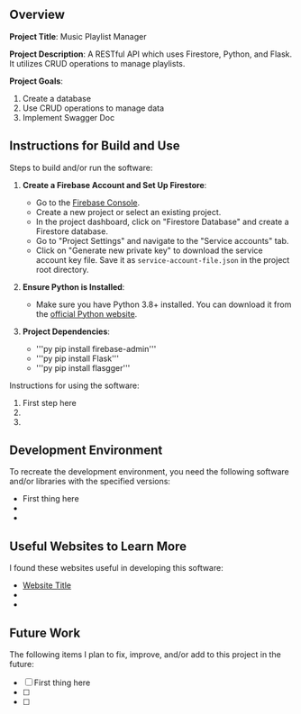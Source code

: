 ## Overview

**Project Title**: Music Playlist Manager

**Project Description**: A RESTful API which uses Firestore, Python, and Flask. It utilizes CRUD operations to manage playlists.

**Project Goals**: 
1. Create a database
2. Use CRUD operations to manage data
3. Implement Swagger Doc

## Instructions for Build and Use

Steps to build and/or run the software:

1. **Create a Firebase Account and Set Up Firestore**:
   - Go to the [Firebase Console](https://console.firebase.google.com/).
   - Create a new project or select an existing project.
   - In the project dashboard, click on "Firestore Database" and create a Firestore database.
   - Go to "Project Settings" and navigate to the "Service accounts" tab.
   - Click on "Generate new private key" to download the service account key file. Save it as `service-account-file.json` in the project root directory.

2. **Ensure Python is Installed**:
   - Make sure you have Python 3.8+ installed. You can download it from the [official Python website](https://www.python.org/downloads/).

3. **Project Dependencies**:
   - '''py pip install firebase-admin'''
   - '''py pip install Flask'''
   - '''py pip install flasgger'''  
     

Instructions for using the software:

1. First step here
2.
3.

## Development Environment 

To recreate the development environment, you need the following software and/or libraries with the specified versions:

* First thing here
*
*

## Useful Websites to Learn More

I found these websites useful in developing this software:

* [Website Title](Link)
*
*

## Future Work

The following items I plan to fix, improve, and/or add to this project in the future:

* [ ] First thing here
* [ ]
* [ ]
